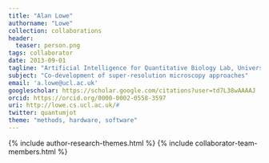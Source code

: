 ```yaml
---
title: "Alan Lowe"
authorname: "Lowe"
collection: collaborations
header:
  teaser: person.png
tags: collaborator
date: 2013-09-01
tagline: "Artificial Intelligence for Quantitative Biology Lab, University College London, UK"
subject: "Co-development of super-resolution microscopy approaches"
email: 'a.lowe@ucl.ac.uk'
googlescholar: https://scholar.google.com/citations?user=td7L38wAAAAJ
orcid: https://orcid.org/0000-0002-0558-3597
uri: http://lowe.cs.ucl.ac.uk/#
twitter: quantumjot
theme: "methods, hardware, software"
---
```

<p align= "justify">

{% include author-research-themes.html %}
{% include collaborator-team-members.html %}
